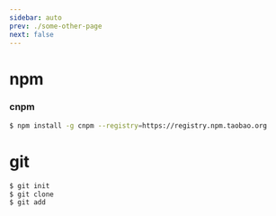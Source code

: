 ```yaml
---
sidebar: auto
prev: ./some-other-page
next: false
---
```

# npm

### cnpm

``` bash
$ npm install -g cnpm --registry=https://registry.npm.taobao.org
```

# git

``` bash
$ git init
$ git clone
$ git add
```